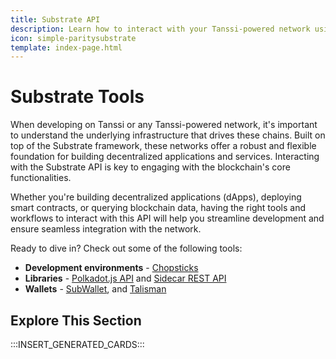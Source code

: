 ```yaml
---
title: Substrate API
description: Learn how to interact with your Tanssi-powered network using the Substrate API, leveraging tools like the Polkadot.js API, Sidecar API, Chopsticks, and others.
icon: simple-paritysubstrate
template: index-page.html
---
```


# Substrate Tools

When developing on Tanssi or any Tanssi-powered network, it's important to understand the underlying infrastructure that drives these chains. Built on top of the Substrate framework, these networks offer a robust and flexible foundation for building decentralized applications and services. Interacting with the Substrate API is key to engaging with the blockchain's core functionalities.

Whether you're building decentralized applications (dApps), deploying smart contracts, or querying blockchain data, having the right tools and workflows to interact with this API will help you streamline development and ensure seamless integration with the network.

Ready to dive in? Check out some of the following tools:

- **Development environments** - [Chopsticks](/builders/toolkit/substrate-api/dev-env/chopsticks/)
- **Libraries** - [Polkadot.js API](/builders/toolkit/substrate-api/libraries/polkadot-js-api/) and [Sidecar REST API](/builders/toolkit/substrate-api/libraries/sidecar-api/)
- **Wallets** - [SubWallet](/builders/toolkit/ethereum-api/wallets/subwallet/), and [Talisman](/builders/toolkit/ethereum-api/wallets/talisman/)

## Explore This Section

:::INSERT_GENERATED_CARDS:::
